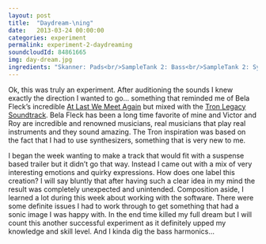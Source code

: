 ```yaml
---
layout: post
title:  "Daydream-\ning"
date:   2013-03-24 00:00:00
categories: experiment
permalink: experiment-2-daydreaming
soundcloudId: 84861665
img: day-dream.jpg
ingredients: "Skanner: Pads<br/>SampleTank 2: Bass<br/>SampleTank 2: Synth<br/>EZ Drummer<br/>HS: Violas – Long"
---
```


Ok, this was truly an experiment.  After auditioning the sounds I knew exactly the direction I wanted to go… something that reminded me of Bela Fleck’s incredible [At Last We Meet Again](http://www.amazon.com/At-Last-Meet-Again-Version/dp/B003A9CA5Q) but mixed with the [Tron Legacy Soundtrack](http://www.amazon.com/Tron-Exclusive-Version-Digital-Booklet/dp/B004EI3ON4/ref=sr_shvl_album_1?ie=UTF8&qid=1364104831&sr=301-1). Bela Fleck has been a long time favorite of mine and Victor and Roy are incredible and renowned musicians, real musicians that play real instruments and they sound amazing. The Tron inspiration was based on the fact that I had to use synthesizers, something that is very new to me.

I began the week wanting to make a track that would fit with a suspense based trailer but it didn’t go that way. Instead I came out with a mix of very interesting emotions and quirky expressions. How does one label this creation? I will say bluntly that after having such a clear idea in my mind the result was completely unexpected and unintended. Composition aside, I learned a lot during this week about working with the software. There were some definite issues I had to work through to get something that had a sonic image I was happy with. In the end time killed my full dream but I will count this another successful experiment as it definitely upped my knowledge and skill level. And I kinda dig the bass harmonics…